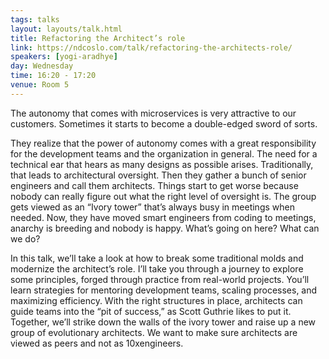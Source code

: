 ```yaml
---
tags: talks
layout: layouts/talk.html
title: Refactoring the Architect’s role
link: https://ndcoslo.com/talk/refactoring-the-architects-role/
speakers: [yogi-aradhye]
day: Wednesday
time: 16:20 - 17:20
venue: Room 5
---
```

The autonomy that comes with microservices is very attractive to our customers. Sometimes it starts to become a double-edged sword of sorts.

They realize that the power of autonomy comes with a great responsibility for the development teams and the organization in general. The need for a technical ear that hears as many designs as possible arises. Traditionally, that leads to architectural oversight. Then they gather a bunch of senior engineers and call them architects. Things start to get worse because nobody can really figure out what the right level of oversight is. The group gets viewed as an “Ivory tower” that’s always busy in meetings when needed. Now, they have moved smart engineers from coding to meetings, anarchy is breeding and nobody is happy. What’s going on here? What can we do?

In this talk, we’ll take a look at how to break some traditional molds and modernize the architect’s role. I’ll take you through a journey to explore some principles, forged through practice from real-world projects. You’ll learn strategies for mentoring development teams, scaling processes, and maximizing efficiency. With the right structures in place, architects can guide teams into the “pit of success,” as Scott Guthrie likes to put it. Together, we’ll strike down the walls of the ivory tower and raise up a new group of evolutionary architects. We want to make sure architects are viewed as peers and not as 10xengineers.

